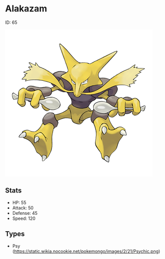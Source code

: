 # Alakazam


ID: 65

![](https://raw.githubusercontent.com/PokeAPI/sprites/master/sprites/pokemon/other/official-artwork/65.png "Alakazam")

## Stats


 - HP: 55
 - Attack: 50
 - Defense: 45
 - Speed: 120

## Types


 - Psy (https://static.wikia.nocookie.net/pokemongo/images/2/21/Psychic.png)
